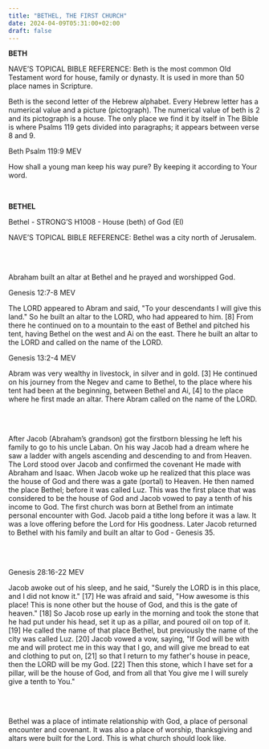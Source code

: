 ```yaml
---
title: "BETHEL, THE FIRST CHURCH"
date: 2024-04-09T05:31:00+02:00
draft: false
---
```

<html>
 <head></head>
 <body>
  <p><strong>BETH</strong></p>
  <p>NAVE’S TOPICAL BIBLE REFERENCE: Beth is the most common Old Testament word for house, family or dynasty. It is used in more than 50 place names in Scripture.</p>
  <p>Beth is the second letter of the Hebrew alphabet. Every Hebrew letter has a numerical value and a picture (pictograph). The numerical value of beth is 2 and its pictograph is a house. The only place we find it by itself in The Bible is where Psalms 119 gets divided into paragraphs; it appears between verse 8 and 9.</p>
  <p>Beth Psalm 119:9 MEV</p>
  <p>How shall a young man keep his way pure? By keeping it according to Your word.</p>
  <p>&nbsp;</p>
  <p><strong>BETHEL</strong></p>
  <p>Bethel - STRONG’S H1008 - House (beth) of God (El)</p>
  <p>NAVE’S TOPICAL BIBLE REFERENCE: Bethel was a city north of Jerusalem.</p>
  <p><br>&nbsp;</p>
  <p>Abraham built an altar at Bethel and he prayed and worshipped God.</p>
  <p>Genesis 12:7-8 MEV</p>
  <p>The LORD appeared to Abram and said, "To your descendants I will give this land." So he built an altar to the LORD, who had appeared to him. [8] From there he continued on to a mountain to the east of Bethel and pitched his tent, having Bethel on the west and Ai on the east. There he built an altar to the LORD and called on the name of the LORD.</p>
  <p>Genesis 13:2-4 MEV</p>
  <p>Abram was very wealthy in livestock, in silver and in gold. [3] He continued on his journey from the Negev and came to Bethel, to the place where his tent had been at the beginning, between Bethel and Ai, [4] to the place where he first made an altar. There Abram called on the name of the LORD.</p>
  <p><br>&nbsp;</p>
  <p>After Jacob (Abraham’s grandson) got the firstborn blessing he left his family to go to his uncle Laban. On his way Jacob had a dream where he saw a ladder with angels ascending and descending to and from Heaven. The Lord stood over Jacob and confirmed the covenant He made with Abraham and Isaac. When Jacob woke up he realized that this place was the house of God and there was a gate (portal) to Heaven. He then named the place Bethel; before it was called Luz. This was the first place that was considered to be the house of God and Jacob vowed to pay a tenth of his income to God. The first church was born at Bethel from an intimate personal encounter with God. Jacob paid a tithe long before it was a law. It was a love offering before the Lord for His goodness. Later Jacob returned to Bethel with his family and built an altar to God - Genesis 35.</p>
  <p><br>&nbsp;</p>
  <p>Genesis 28:16-22 MEV</p>
  <p>Jacob awoke out of his sleep, and he said, "Surely the LORD is in this place, and I did not know it." [17] He was afraid and said, "How awesome is this place! This is none other but the house of God, and this is the gate of heaven." [18] So Jacob rose up early in the morning and took the stone that he had put under his head, set it up as a pillar, and poured oil on top of it. [19] He called the name of that place Bethel, but previously the name of the city was called Luz. [20] Jacob vowed a vow, saying, "If God will be with me and will protect me in this way that I go, and will give me bread to eat and clothing to put on, [21] so that I return to my father's house in peace, then the LORD will be my God. [22] Then this stone, which I have set for a pillar, will be the house of God, and from all that You give me I will surely give a tenth to You."</p>
  <p><br>&nbsp;</p>
  <p>Bethel was a place of intimate relationship with God, a place of personal encounter and covenant. It was also a place of worship, thanksgiving and altars were built for the Lord. This is what church should look like.</p>
 </body>
</html>